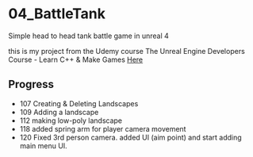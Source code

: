 # 04_BattleTank
Simple head to head tank battle game in unreal 4

this is my project from the Udemy course The Unreal Engine Developers Course - Learn C++ & Make Games [Here](https://www.udemy.com/share/1gjk4/)

## Progress
* 107 Creating & Deleting Landscapes
* 109 Adding a landscape
* 112 making low-poly landscape
* 118 added spring arm for player camera movement
* 120 Fixed 3rd person camera.  added UI (aim point)
	  and start adding main menu UI.